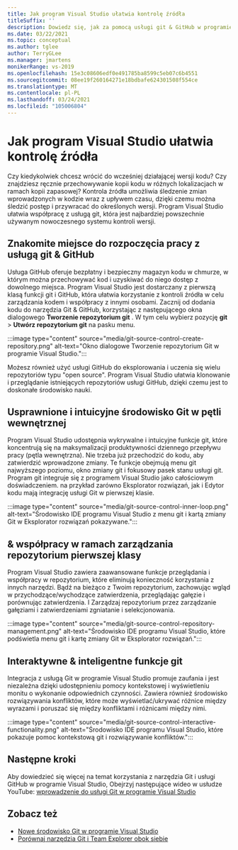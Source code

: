 ```yaml
---
title: Jak program Visual Studio ułatwia kontrolę źródła
titleSuffix: ''
description: Dowiedz się, jak za pomocą usługi git & GitHub w programie Visual Studio, aby śledzić zmiany w kodzie i przywracać je w razie potrzeby.
ms.date: 03/22/2021
ms.topic: conceptual
ms.author: tglee
author: TerryGLee
ms.manager: jmartens
monikerRange: vs-2019
ms.openlocfilehash: 15e3c08606edf0e491785ba8599c5eb07c6b4551
ms.sourcegitcommit: 08ee19f260164271e18bdbafe624301508f554ce
ms.translationtype: MT
ms.contentlocale: pl-PL
ms.lasthandoff: 03/24/2021
ms.locfileid: "105006804"
---
```

# <a name="how-visual-studio-makes-source-control-easy"></a>Jak program Visual Studio ułatwia kontrolę źródła

Czy kiedykolwiek chcesz wrócić do wcześniej działającej wersji kodu? Czy znajdziesz ręcznie przechowywanie kopii kodu w różnych lokalizacjach w ramach kopii zapasowej? Kontrola źródła umożliwia śledzenie zmian wprowadzonych w kodzie wraz z upływem czasu, dzięki czemu można śledzić postęp i przywracać do określonych wersji. Program Visual Studio ułatwia współpracę z usługą git, która jest najbardziej powszechnie używanym nowoczesnego systemu kontroli wersji.

## <a name="a-great-place-to-start-with-git--github"></a>Znakomite miejsce do rozpoczęcia pracy z usługą git & GitHub

Usługa GitHub oferuje bezpłatny i bezpieczny magazyn kodu w chmurze, w którym można przechowywać kod i uzyskiwać do niego dostęp z dowolnego miejsca. Program Visual Studio jest dostarczany z pierwszą klasą funkcji git i GitHub, która ułatwia korzystanie z kontroli źródła w celu zarządzania kodem i współpracy z innymi osobami. Zacznij od dodania kodu do narzędzia Git & GitHub, korzystając z następującego okna dialogowego **Tworzenie repozytorium git** . W tym celu wybierz pozycję **git**  >  **Utwórz repozytorium git** na pasku menu.

:::image type="content" source="media/git-source-control-create-repository.png" alt-text="Okno dialogowe Tworzenie repozytorium Git w programie Visual Studio.":::

Możesz również użyć usługi GitHub do eksplorowania i uczenia się wielu repozytoriów typu "open source". Program Visual Studio ułatwia klonowanie i przeglądanie istniejących repozytoriów usługi GitHub, dzięki czemu jest to doskonałe środowisko nauki.

## <a name="streamlined-and-intuitive-inner-loop-git-experience"></a>Usprawnione i intuicyjne środowisko Git w pętli wewnętrznej

Program Visual Studio udostępnia wykrywalne i intuicyjne funkcje git, które koncentrują się na maksymalizacji produktywności dziennego przepływu pracy (pętla wewnętrzna). Nie trzeba już przechodzić do kodu, aby zatwierdzić wprowadzone zmiany. Te funkcje obejmują menu git najwyższego poziomu, okno zmiany git i fokusowy pasek stanu usługi git. Program git integruje się z programem Visual Studio jako całościowym doświadczeniem. na przykład zarówno Eksplorator rozwiązań, jak i Edytor kodu mają integrację usługi Git w pierwszej klasie.

:::image type="content" source="media/git-source-control-inner-loop.png" alt-text="Środowisko IDE programu Visual Studio z menu git i kartą zmiany Git w Eksplorator rozwiązań pokazywane.":::

## <a name="first-class-repository-management--collaboration"></a>& współpracy w ramach zarządzania repozytorium pierwszej klasy

Program Visual Studio zawiera zaawansowane funkcje przeglądania i współpracy w repozytorium, które eliminują konieczność korzystania z innych narzędzi. Bądź na bieżąco z Twoim repozytorium, zachowując wgląd w przychodzące/wychodzące zatwierdzenia, przeglądając gałęzie i porównując zatwierdzenia. I Zarządzaj repozytorium przez zarządzanie gałęziami i zatwierdzeniami zgniatanie i selekcjonowania.

:::image type="content" source="media/git-source-control-repository-management.png" alt-text="Środowisko IDE programu Visual Studio, które podświetla menu git i kartę zmiany Git w Eksplorator rozwiązań.":::

## <a name="interactive--smart-git-functionality"></a>Interaktywne & inteligentne funkcje git

Integracja z usługą Git w programie Visual Studio promuje zaufania i jest niezależna dzięki udostępnieniu pomocy kontekstowej i wyświetleniu monitu o wykonanie odpowiednich czynności. Zawiera również środowisko rozwiązywania konfliktów, które może wyświetlać/ukrywać różnice między wyrazami i poruszać się między konfliktami i różnicami między nimi.

:::image type="content" source="media/git-source-control-interactive-functionality.png" alt-text="Środowisko IDE programu Visual Studio, które pokazuje pomoc kontekstową git i rozwiązywanie konfliktów.":::

## <a name="next-steps"></a>Następne kroki

Aby dowiedzieć się więcej na temat korzystania z narzędzia Git i usługi GitHub w programie Visual Studio, Obejrzyj następujące wideo w usłudze YouTube: [wprowadzenie do usługi Git w programie Visual Studio](https://www.youtube.com/watch?v=GCZ9x3yqkyc&list=PLReL099Y5nRc-zbaFbf0aNcIamBQujOxP)

## <a name="see-also"></a>Zobacz też

- [Nowe środowisko Git w programie Visual Studio](git-with-visual-studio.md)
- [Porównaj narzędzia Git i Team Explorer obok siebie](git-team-explorer-feature-comparison.md)